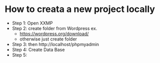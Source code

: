 # How to creata a new project locally

- Step 1: Open XXMP
- Step 2: create folder from Wordpress ex.
    - https://wordpress.org/download/
    - otherwise just create folder 
- Step 3: then http://localhost/phpmyadmin
- Step 4: Create Data Base
- Step 5: 
